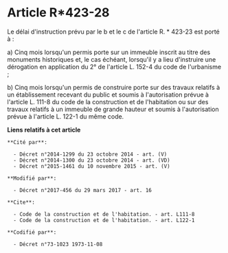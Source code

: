 # Article R*423-28

Le délai d'instruction prévu par le b et le c de l'article R. * 423-23 est porté à :

a) Cinq mois lorsqu'un permis porte sur un immeuble inscrit au titre des monuments historiques et, le cas échéant, lorsqu'il
y a lieu d'instruire une dérogation en application du 2° de l'article L. 152-4 du code de l'urbanisme ;

b) Cinq mois lorsqu'un permis de construire porte sur des travaux relatifs à un établissement recevant du public et soumis à
l'autorisation prévue à l'article L. 111-8 du code de la construction et de l'habitation ou sur des travaux relatifs à un
immeuble de grande hauteur et soumis à l'autorisation prévue à l'article L. 122-1 du même code.

**Liens relatifs à cet article**

	**Cité par**:

	  - Décret n°2014-1299 du 23 octobre 2014 - art. (V)
	  - Décret n°2014-1300 du 23 octobre 2014 - art. (VD)
	  - Décret n°2015-1461 du 10 novembre 2015 - art. (V)

	**Modifié par**:

	  - Décret n°2017-456 du 29 mars 2017 - art. 16

	**Cite**:

	  - Code de la construction et de l'habitation. - art. L111-8
	  - Code de la construction et de l'habitation. - art. L122-1

	**Codifié par**:

	  - Décret n°73-1023 1973-11-08
